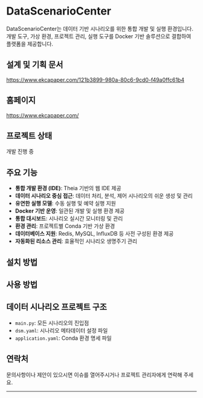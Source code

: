 # DataScenarioCenter

DataScenarioCenter는 데이터 기반 시나리오를 위한 통합 개발 및 실행 환경입니다. 개발 도구, 가상 환경, 프로젝트 관리, 실행 도구를 Docker 기반 솔루션으로 결합하여 플랫폼을 제공합니다.

## 설계 및 기획 문서
https://www.ekcapaper.com/121b3899-980a-80c6-9cd0-f49a0ffc61b4

## 홈페이지
https://www.ekcapaper.com/

## 프로젝트 상태
개발 진행 중

## 주요 기능

- **통합 개발 환경 (IDE)**: Theia 기반의 웹 IDE 제공
- **데이터 시나리오 중심 접근**: 데이터 처리, 분석, 제어 시나리오의 쉬운 생성 및 관리
- **유연한 실행 모델**: 수동 실행 및 예약 실행 지원
- **Docker 기반 운영**: 일관된 개발 및 실행 환경 제공
- **통합 대시보드**: 시나리오 실시간 모니터링 및 관리
- **환경 관리**: 프로젝트별 Conda 기반 가상 환경
- **데이터베이스 지원**: Redis, MySQL, InfluxDB 등 사전 구성된 환경 제공
- **자동화된 리소스 관리**: 효율적인 시나리오 생명주기 관리

## 설치 방법

## 사용 방법

## 데이터 시나리오 프로젝트 구조
- `main.py`: 모든 시나리오의 진입점
- `dsm.yaml`: 시나리오 메타데이터 설정 파일
- `application.yaml`: Conda 환경 명세 파일

## 연락처

문의사항이나 제안이 있으시면 이슈를 열어주시거나 프로젝트 관리자에게 연락해 주세요.

---


